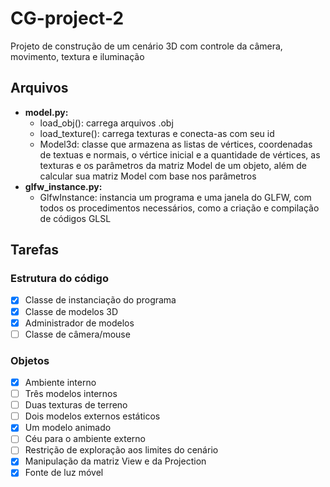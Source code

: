 # CG-project-2
Projeto de construção de um cenário 3D com controle da câmera, movimento, textura e iluminação

## Arquivos

- **model.py:**
  - load_obj(): carrega arquivos .obj 
  - load_texture(): carrega texturas e conecta-as com seu id
  - Model3d: classe que armazena as listas de vértices, coordenadas de textuas e normais, o vértice inicial e a quantidade de vértices, as texturas e os parâmetros da matriz Model de um objeto, além de calcular sua matriz Model com base nos parâmetros
- **glfw_instance.py:**
  - GlfwInstance: instancia um programa e uma janela do GLFW, com todos os procedimentos necessários, como a criação e compilação de códigos GLSL

## Tarefas
### Estrutura do código
- [X] Classe de instanciação do programa
- [X] Classe de modelos 3D
- [X] Administrador de modelos
- [ ] Classe de câmera/mouse

### Objetos
- [X] Ambiente interno
- [ ] Três modelos internos
- [ ] Duas texturas de terreno
- [ ] Dois modelos externos estáticos
- [X] Um modelo animado
- [ ] Céu para o ambiente externo
- [ ] Restrição de exploração aos limites do cenário
- [X] Manipulação da matriz View e da Projection
- [X] Fonte de luz móvel
